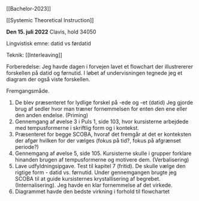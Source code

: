 [[Bachelor-2023]] 

[[Systemic Theoretical Instruction]]


**Den 15. juli 2022**
Clavis, hold 34050

Lingvistisk emne: datid vs førdatid 

Teknik: [[Interleaving]]

Forberedelse: Jeg havde dagen i forvejen lavet et flowchart der illustrererer forskellen på datid og førnutid. I løbet af undervisningen tegnede jeg et diagram der også viste forskellen. 

Fremgangsmåde.
1. De blev præsenteret for lydlige forskel på -ede og -et (datid) Jeg gjorde brug af sedler hvor man træner fornemmelsen for enten den ene eller den anden endelse. (Priming)
2. Gennemgang af øvelse 3 i Puls 1, side 103, hvor kursisterne arbejdede med tempusformerne i skriftlig form og i kontekst.
3. Præsenteret for begge SCOBA, hvoraf det fremgår at det er konteksten der afgør hvilken for der vælges (fokus på tid?, fokus på afgrænset periode?) 
4. Gennemgang af øvelse 5, side 105. Kursisterne skulle i grupper forklare hinanden brugen af tempusformerne og motivere dem. (Verbalisering)
5. Lave udfyldningsipgave. Test til kapitel 7 (fritid). De skulle vælge den rigtige form - datid vs. førnutid. Under gennemgangen brugte jeg SCOBA til at guide kursisternes krystallisering af begrebet. (Internalisering). Jeg havde en klar fornemmelse af det virkede.
6. Diagrammet havde den bedste virkning i forhold til flowchartet
